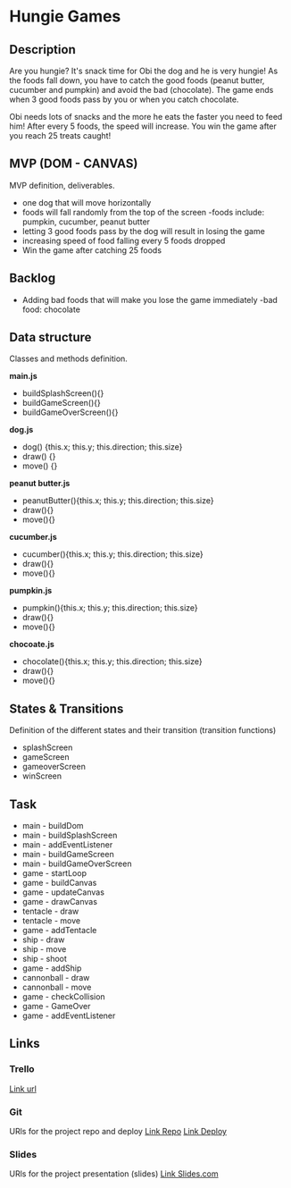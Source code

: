 # Hungie Games

## Description
Are you hungie? It's snack time for Obi the dog and he is very hungie! 
As the foods fall down, you have to catch the good foods (peanut butter, cucumber and pumpkin) and avoid the bad (chocolate). The game ends when 3 good foods pass by you or when you catch chocolate. 

Obi needs lots of snacks and the more he eats the faster you need to feed him! After every 5 foods, the speed will increase. You win the game after you reach 25 treats caught! 

## MVP (DOM - CANVAS)
MVP definition, deliverables.
- one dog that will move horizontally 
- foods will fall randomly from the top of the screen 
    -foods include: pumpkin, cucumber, peanut butter
- letting 3 good foods pass by the dog will result in losing the game 
- increasing speed of food falling every 5 foods dropped
- Win the game after catching 25 foods


## Backlog
- Adding bad foods that will make you lose the game immediately 
    -bad food: chocolate 

## Data structure
Classes and methods definition.

**main.js**
- buildSplashScreen(){}
- buildGameScreen(){}
- buildGameOverScreen(){}

**dog.js**
- dog() {this.x; this.y; this.direction; this.size}
- draw() {}
- move() {}

**peanut butter.js**
- peanutButter(){this.x; this.y; this.direction; this.size}
- draw(){}
- move(){}

**cucumber.js**
- cucumber(){this.x; this.y; this.direction; this.size}
- draw(){}
- move(){}

**pumpkin.js**
- pumpkin(){this.x; this.y; this.direction; this.size}
- draw(){}
- move(){}

**chocoate.js**
- chocolate(){this.x; this.y; this.direction; this.size}
- draw(){}
- move(){}

## States & Transitions
Definition of the different states and their transition (transition functions)

- splashScreen
- gameScreen
- gameoverScreen
- winScreen


## Task
- main - buildDom
- main - buildSplashScreen
- main - addEventListener
- main - buildGameScreen
- main - buildGameOverScreen
- game - startLoop
- game - buildCanvas
- game - updateCanvas
- game - drawCanvas
- tentacle - draw
- tentacle - move
- game - addTentacle
- ship - draw
- ship - move
- ship - shoot
- game - addShip
- cannonball - draw
- cannonball - move
- game - checkCollision
- game - GameOver
- game - addEventListener


## Links


### Trello
[Link url](https://trello.com)


### Git
URls for the project repo and deploy
[Link Repo](http://github.com)
[Link Deploy](http://github.com)


### Slides
URls for the project presentation (slides)
[Link Slides.com](http://slides.com)
